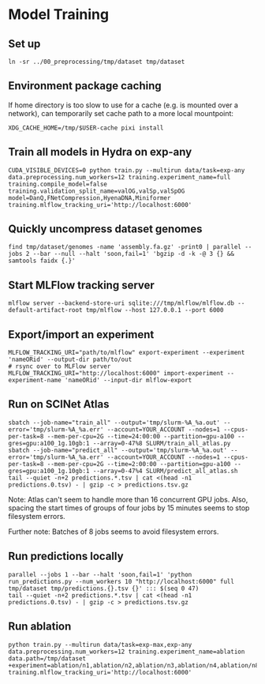 # Model Training

## Set up

```
ln -sr ../00_preprocessing/tmp/dataset tmp/dataset
```

## Environment package caching

If home directory is too slow to use for a cache (e.g. is mounted over a network), can temporarily set cache path to a more local mountpoint:

```
XDG_CACHE_HOME=/tmp/$USER-cache pixi install
```

## Train all models in Hydra on exp-any

```
CUDA_VISIBLE_DEVICES=0 python train.py --multirun data/task=exp-any data.preprocessing.num_workers=12 training.experiment_name=full training.compile_model=false training.validation_split_name=valOG,valSp,valSpOG model=DanQ,FNetCompression,HyenaDNA,Miniformer training.mlflow_tracking_uri='http://localhost:6000'
```

## Quickly uncompress dataset genomes

```
find tmp/dataset/genomes -name 'assembly.fa.gz' -print0 | parallel --jobs 2 --bar --null --halt 'soon,fail=1' 'bgzip -d -k -@ 3 {} && samtools faidx {.}'
```

## Start MLFlow tracking server

```
mlflow server --backend-store-uri sqlite:///tmp/mlflow/mlflow.db --default-artifact-root tmp/mlflow --host 127.0.0.1 --port 6000
```

## Export/import an experiment

```
MLFLOW_TRACKING_URI="path/to/mlflow" export-experiment --experiment 'nameORid' --output-dir path/to/out
# rsync over to MLFlow server
MLFLOW_TRACKING_URI="http://localhost:6000" import-experiment --experiment-name 'nameORid' --input-dir mlflow-export
```

## Run on SCINet Atlas

```
sbatch --job-name="train_all" --output='tmp/slurm-%A_%a.out' --error='tmp/slurm-%A_%a.err' --account=YOUR_ACCOUNT --nodes=1 --cpus-per-task=8 --mem-per-cpu=2G --time=24:00:00 --partition=gpu-a100 --gres=gpu:a100_1g.10gb:1 --array=0-47%8 SLURM/train_all_atlas.py
sbatch --job-name="predict_all" --output='tmp/slurm-%A_%a.out' --error='tmp/slurm-%A_%a.err' --account=YOUR_ACCOUNT --nodes=1 --cpus-per-task=8 --mem-per-cpu=2G --time=2:00:00 --partition=gpu-a100 --gres=gpu:a100_1g.10gb:1 --array=0-47%4 SLURM/predict_all_atlas.sh
tail --quiet -n+2 predictions.*.tsv | cat <(head -n1 predictions.0.tsv) - | gzip -c > predictions.tsv.gz
```

Note: Atlas can't seem to handle more than 16 concurrent GPU jobs.
Also, spacing the start times of groups of four jobs by 15 minutes seems to stop filesystem errors.

Further note: Batches of 8 jobs seems to avoid filesystem errors.

## Run predictions locally

```
parallel --jobs 1 --bar --halt 'soon,fail=1' 'python run_predictions.py --num_workers 10 "http://localhost:6000" full tmp/dataset tmp/predictions.{}.tsv {}' ::: $(seq 0 47)
tail --quiet -n+2 predictions.*.tsv | cat <(head -n1 predictions.0.tsv) - | gzip -c > predictions.tsv.gz
```

## Run ablation

```
python train.py --multirun data/task=exp-max,exp-any data.preprocessing.num_workers=12 training.experiment_name=ablation data.path=/tmp/dataset +experiment=ablation/n1,ablation/n2,ablation/n3,ablation/n4,ablation/n8,ablation/p1,ablation/p2,ablation/p3,ablation/p4,ablation/p8 training.mlflow_tracking_uri='http://localhost:6000'
```
